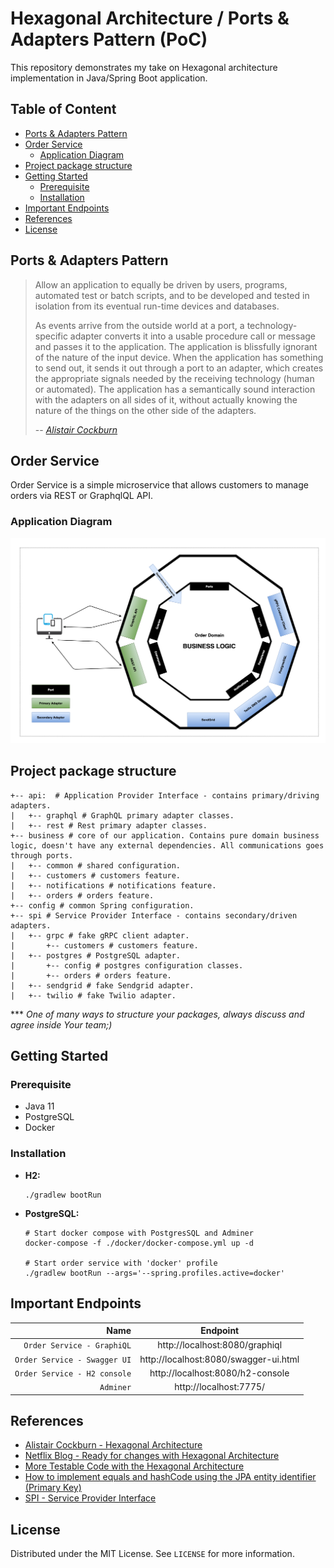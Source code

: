 # Hexagonal Architecture / Ports & Adapters Pattern (PoC)

This repository demonstrates my take on  Hexagonal architecture implementation in Java/Spring Boot application.

## Table of Content

- [Ports & Adapters Pattern](#ports--adapters-pattern)
- [Order Service](#order-service)
  * [Application Diagram](#application-diagram)
- [Project package structure](#project-package-structure)
- [Getting Started](#getting-started)
  * [Prerequisite](#prerequisite)
  * [Installation](#installation)
- [Important Endpoints](#important-endpoints)
- [References](#references)
- [License](#license)

## Ports & Adapters Pattern

> Allow an application to equally be driven by users, programs, automated test or batch scripts, and to be developed and tested in isolation from its eventual run-time devices and databases.
>
> As events arrive from the outside world at a port, a technology-specific adapter converts it into a usable procedure call or message and passes it to the application. The application is blissfully ignorant of the nature of the input device. When the application has something to send out, it sends it out through a port to an adapter, which creates the appropriate signals needed by the receiving technology (human or automated). The application has a semantically sound interaction with the adapters on all sides of it, without actually knowing the nature of the things on the other side of the adapters.
>
> -- <cite>[Alistair Cockburn][1]</cite>

[1]: https://alistair.cockburn.us/hexagonal-architecture/

## Order Service

Order Service is a simple microservice that allows customers to manage orders via REST or GraphqlQL API.

### Application Diagram

![architecture](./_docs/img/application-diagram.png)

## Project package structure

```shell
+-- api:  # Application Provider Interface - contains primary/driving adapters.
|   +-- graphql # GraphQL primary adapter classes.
|   +-- rest # Rest primary adapter classes.
+-- business # core of our application. Contains pure domain business logic, doesn't have any external dependencies. All communications goes through ports.
|   +-- common # shared configuration.
|   +-- customers # customers feature.
|   +-- notifications # notifications feature.
|   +-- orders # orders feature.
+-- config # common Spring configuration.
+-- spi # Service Provider Interface - contains secondary/driven adapters.
|   +-- grpc # fake gRPC client adapter.
|       +-- customers # customers feature.
|   +-- postgres # PostgreSQL adapter.
|       +-- config # postgres configuration classes.
|       +-- orders # orders feature.
|   +-- sendgrid # fake Sendgrid adapter.
|   +-- twilio # fake Twilio adapter.
```
*** *One of many ways to structure your packages, always discuss and agree inside Your team;)*

## Getting Started

### Prerequisite

* Java 11
* PostgreSQL
* Docker

### Installation

* **H2:**
  ```shell
  ./gradlew bootRun
  ```
* **PostgreSQL:**
  ```shell
  # Start docker compose with PostgresSQL and Adminer
  docker-compose -f ./docker/docker-compose.yml up -d  
  
  # Start order service with 'docker' profile
  ./gradlew bootRun --args='--spring.profiles.active=docker'
  ```

## Important Endpoints

| Name | Endpoint | 
| -------------:|:--------:|
| `Order Service - GraphiQL` | http://localhost:8080/graphiql |
| `Order Service - Swagger UI` | http://localhost:8080/swagger-ui.html |
| `Order Service - H2 console` | http://localhost:8080/h2-console |
| `Adminer` | http://localhost:7775/ |

## References

* [Alistair Cockburn - Hexagonal Architecture](https://alistair.cockburn.us/hexagonal-architecture/)
* [Netflix Blog - Ready for changes with Hexagonal Architecture](https://netflixtechblog.com/ready-for-changes-with-hexagonal-architecture-b315ec967749)
* [More Testable Code with the Hexagonal Architecture](https://www.youtube.com/watch?v=ujb_O6myknY)
* [How to implement equals and hashCode using the JPA entity identifier (Primary Key)](https://vladmihalcea.com/how-to-implement-equals-and-hashcode-using-the-jpa-entity-identifier/)
* [SPI - Service Provider Interface](https://en.wikipedia.org/wiki/Service_provider_interface)

## License

Distributed under the MIT License. See `LICENSE` for more information.
